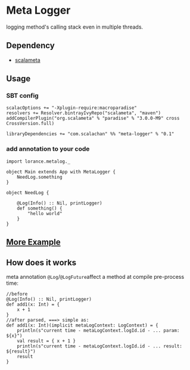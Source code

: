 # Meta Logger
logging method's calling stack even in multiple threads.

## Dependency
- [scalameta](https://github.com/scalameta/scalameta)

## Usage
### SBT config
```
scalacOptions += "-Xplugin-require:macroparadise"
resolvers += Resolver.bintrayIvyRepo("scalameta", "maven")
addCompilerPlugin("org.scalameta" % "paradise" % "3.0.0-M9" cross CrossVersion.full)

libraryDependencies += "com.scalachan" %% "meta-logger" % "0.1"
```
### add annotation to your code
```
import lorance.metalog._

object Main extends App with MetaLogger {
	NeedLog.something
}

object NeedLog {

	@Log(Info() :: Nil, printLogger)
	def something() {
		"hello world"
	}
}
```

## [More Example](https://github.com/LoranceChen/meta-logger/tree/master/src/test/scala/Example.scala)

## How does it works
meta annotation `@Log`/`@LogFuture`affect a method at compile pre-process time:
```
//before
@Log(Info() :: Nil, printLogger)
def add1(x: Int) = {
	x + 1
}
//after parsed, ===> simple as:
def add1(x: Int)(implicit metaLogContext: LogContext) = {
	println(s"current time - metaLogContext.logId.id - ... param: ${x}")
	val result = { x + 1 }
	println(s"current time - metaLogContext.logId.id - ... result: ${result}")
	result
}
```
